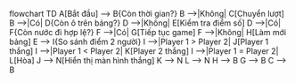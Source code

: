 flowchart TD
A[Bắt đầu] --> B{Còn thời gian?}
B -->|Không| C[Chuyển lượt]
B -->|Có| D{Còn ô trên bảng?}
D -->|Không| E[Kiểm tra điểm số]
D -->|Có| F{Còn nước đi hợp lệ?}
F -->|Có| G[Tiếp tục game]
F -->|Không| H[Làm mới bảng]
E --> I{So sánh điểm 2 người}
I -->|Player 1 > Player 2| J[Player 1 thắng]
I -->|Player 1 < Player 2| K[Player 2 thắng]
I -->|Player 1 = Player 2| L[Hòa]
J --> N[Hiển thị màn hình thắng]
K --> N
L --> N
H --> B
G --> B
C --> B